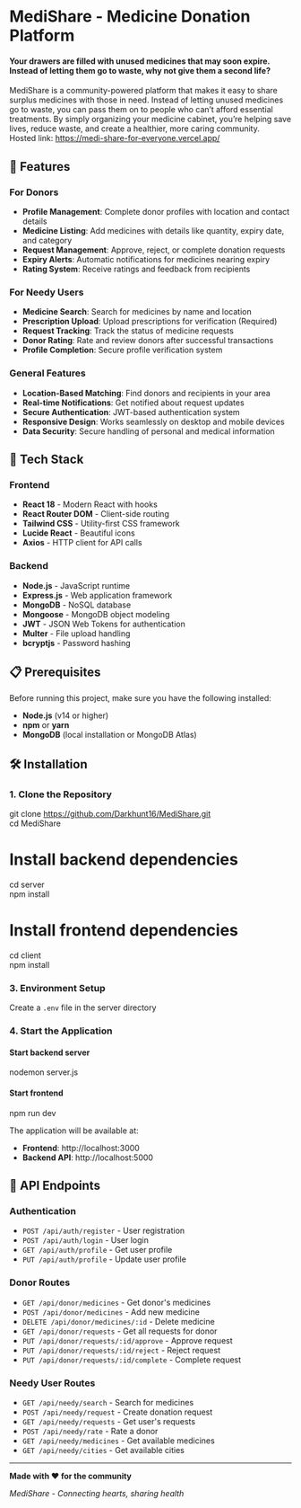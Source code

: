# MediShare - Medicine Donation Platform

#### Your drawers are filled with unused medicines that may soon expire. Instead of letting them go to waste, why not give them a second life? <br>
MediShare is a community-powered platform that makes it easy to share surplus medicines with those in need. Instead of letting unused medicines go to waste, you can pass them on to people who can’t afford essential treatments. By simply organizing your medicine cabinet, you’re helping save lives, reduce waste, and create a healthier, more caring community. <br>
Hosted link: https://medi-share-for-everyone.vercel.app/
## 🌟 Features

### For Donors
- **Profile Management**: Complete donor profiles with location and contact details
- **Medicine Listing**: Add medicines with details like quantity, expiry date, and category
- **Request Management**: Approve, reject, or complete donation requests
- **Expiry Alerts**: Automatic notifications for medicines nearing expiry
- **Rating System**: Receive ratings and feedback from recipients

### For Needy Users
- **Medicine Search**: Search for medicines by name and location
- **Prescription Upload**: Upload prescriptions for verification (Required)
- **Request Tracking**: Track the status of medicine requests
- **Donor Rating**: Rate and review donors after successful transactions
- **Profile Completion**: Secure profile verification system

### General Features
- **Location-Based Matching**: Find donors and recipients in your area
- **Real-time Notifications**: Get notified about request updates
- **Secure Authentication**: JWT-based authentication system
- **Responsive Design**: Works seamlessly on desktop and mobile devices
- **Data Security**: Secure handling of personal and medical information

## 🚀 Tech Stack

### Frontend
- **React 18** - Modern React with hooks
- **React Router DOM** - Client-side routing
- **Tailwind CSS** - Utility-first CSS framework
- **Lucide React** - Beautiful icons
- **Axios** - HTTP client for API calls

### Backend
- **Node.js** - JavaScript runtime
- **Express.js** - Web application framework
- **MongoDB** - NoSQL database
- **Mongoose** - MongoDB object modeling
- **JWT** - JSON Web Tokens for authentication
- **Multer** - File upload handling
- **bcryptjs** - Password hashing

## 📋 Prerequisites

Before running this project, make sure you have the following installed:

- **Node.js** (v14 or higher)
- **npm** or **yarn**
- **MongoDB** (local installation or MongoDB Atlas)

## 🛠️ Installation

### 1. Clone the Repository
git clone https://github.com/Darkhunt16/MediShare.git <br>
cd MediShare

# Install backend dependencies
cd server <br>
npm install

# Install frontend dependencies
cd client <br>
npm install

### 3. Environment Setup
Create a `.env` file in the server directory

### 4. Start the Application
#### Start backend server
nodemon server.js

#### Start frontend
npm run dev

The application will be available at:
- **Frontend**: http://localhost:3000
- **Backend API**: http://localhost:5000

## 🔧 API Endpoints

### Authentication
- `POST /api/auth/register` - User registration
- `POST /api/auth/login` - User login
- `GET /api/auth/profile` - Get user profile
- `PUT /api/auth/profile` - Update user profile

### Donor Routes
- `GET /api/donor/medicines` - Get donor's medicines
- `POST /api/donor/medicines` - Add new medicine
- `DELETE /api/donor/medicines/:id` - Delete medicine
- `GET /api/donor/requests` - Get all requests for donor
- `PUT /api/donor/requests/:id/approve` - Approve request
- `PUT /api/donor/requests/:id/reject` - Reject request
- `PUT /api/donor/requests/:id/complete` - Complete request

### Needy User Routes
- `GET /api/needy/search` - Search for medicines
- `POST /api/needy/request` - Create donation request
- `GET /api/needy/requests` - Get user's requests
- `POST /api/needy/rate` - Rate a donor
- `GET /api/needy/medicines` - Get available medicines
- `GET /api/needy/cities` - Get available cities

---

**Made with ❤️ for the community**

*MediShare - Connecting hearts, sharing health*
